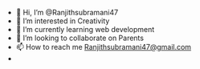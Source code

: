 - 👋 Hi, I’m @Ranjithsubramani47
- 👀 I’m interested in Creativity
- 🌱 I’m currently learning web development
- 💞️ I’m looking to collaborate on Parents
- 📫 How to reach me Ranjithsubramani47@gmail.com
- 

<!---
Ranjithsubramani47is a ✨ special ✨ repository because its `README.md` (this file) appears on your GitHub profile.
You can click the Preview link to take a look at your changes.
--->

